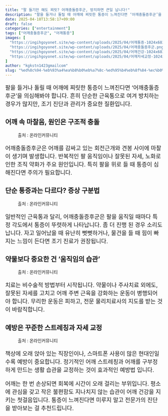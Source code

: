 ```yaml
---
title: "팔 들기만 해도 찌릿? 어깨충돌증후군, 방치하면 큰일 납니다!"
description: "팔을 들거나 돌릴 때 어깨에 찌릿한 통증이 느껴진다면 ‘어깨충돌증후군’을 의심해봐야 합니다. 흔히 단순한 근육통으로 여겨 방치하는 경우가 많지만, 조기 진단과 관리가 중요한 질환입니다."
date: 2025-04-18T13:58:17+09:00
draft: false
categories: ["entertainment"]
tags: ["어깨충돌증후군", "어깨통증"]
images: [
  "https://ingihgoyonet.site/wp-content/uploads/2025/04/어깨통증-1024x683.png"
  "https://ingihgoyonet.site/wp-content/uploads/2025/04/어깨충돌증후군.png"
  "https://ingihgoyonet.site/wp-content/uploads/2025/04/어깨건강-1024x683.jpg"
  "https://ingihgoyonet.site/wp-content/uploads/2025/04/어깨자세교정-1024x683.jpg"
]
author: "kgkstn1423gmailcom"
slug: "%ed%8c%94-%eb%93%a4%ea%b8%b0%eb%a7%8c-%ed%95%b4%eb%8f%84-%ec%b0%8c%eb%a6%bf-%ec%96%b4%ea%b9%a8%ec%b6%a9%eb%8f%8c%ec%a6%9d%ed%9b%84%ea%b5%b0-%eb%b0%a9%ec%b9%98%ed%95%98%eb%a9%b4-%ed%81%b0%ec%9d%bc"
---
```


<p style="font-size:18px">팔을 들거나 돌릴 때 어깨에 찌릿한 통증이 느껴진다면 ‘어깨충돌증후군’을 의심해봐야 합니다. 흔히 단순한 근육통으로 여겨 방치하는 경우가 많지만, 조기 진단과 관리가 중요한 질환입니다.</p> <h2 >어깨 속 마찰음, 원인은 구조적 충돌</h2> <figure ><img src="https://ingihgoyonet.site/wp-content/uploads/2025/04/어깨통증-1024x683.png" alt="" style="aspect-ratio:16/9;object-fit:cover"/><figcaption >출처 : 온라인커뮤니티</figcaption></figure> <p style="font-size:18px">어깨충돌증후군은 어깨를 감싸고 있는 회전근개와 견봉 사이에 마찰이 생기며 발생합니다. 반복적인 팔 움직임이나 잘못된 자세, 노화로 인한 조직 약화가 주요 원인입니다. 특히 팔을 위로 들 때 통증이 심해진다면 주의가 필요합니다.</p> <h2 >단순 통증과는 다르다? 증상 구분법</h2> <figure ><img src="https://ingihgoyonet.site/wp-content/uploads/2025/04/어깨충돌증후군.png" alt="" style="aspect-ratio:16/9;object-fit:cover"/><figcaption >출처 : 온라인커뮤니티</figcaption></figure> <p style="font-size:18px">일반적인 근육통과 달리, 어깨충돌증후군은 팔을 움직일 때마다 특정 각도에서 통증이 뚜렷하게 나타납니다. 좀 더 진행 된 경우 소리도 납니다. 자고 일어났을 때 유난히 뻣뻣하거나, 물건을 들 때 힘이 빠지는 느낌이 든다면 조기 진료가 권장됩니다.</p> <h2 >약물보다 중요한 건 ‘움직임의 습관’</h2> <figure ><img src="https://ingihgoyonet.site/wp-content/uploads/2025/04/어깨건강-1024x683.jpg" alt="" style="aspect-ratio:16/9;object-fit:cover"/><figcaption >출처 : 온라인커뮤니티</figcaption></figure> <p style="font-size:18px">치료는 비수술적 방법부터 시작됩니다. 약물이나 주사치료 외에도, 잘못된 자세를 고치고 어깨 주변 근육을 강화하는 운동이 병행되어야 합니다. 무리한 운동은 피하고, 전문 물리치료사의 지도를 받는 것이 바람직합니다.</p> <h2 >예방은 꾸준한 스트레칭과 자세 교정</h2> <figure ><img src="https://ingihgoyonet.site/wp-content/uploads/2025/04/어깨자세교정-1024x683.jpg" alt="" style="aspect-ratio:16/9;object-fit:cover"/><figcaption >출처 : 온라인커뮤니티</figcaption></figure> <p style="font-size:18px">책상에 오래 앉아 있는 직장인이나, 스마트폰 사용이 많은 현대인일수록 예방이 중요합니다. 정기적인 어깨 스트레칭과 어깨를 구부정하게 만드는 생활 습관을 교정하는 것이 효과적인 예방법 입니다.</p> <p style="font-size:18px">어깨는 한 번 손상되면 회복에 시간이 오래 걸리는 부위입니다. 평소에 관심을 갖고 작은 불편함도 지나치지 않는 습관이 어깨 건강을 지키는 첫걸음입니다. 통증이 느껴진다면 미루지 말고 전문가의 진단을 받아보는 걸 추천드립니다.</p>